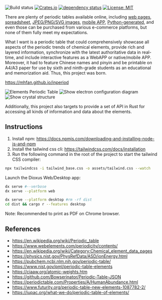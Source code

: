 
![Build status](https://github.com/mhfan/inperiod/actions/workflows/publish.yml/badge.svg)
[![Crates.io](https://img.shields.io/crates/v/inperiod.svg)](https://crates.io/crates/inperiod)
[![dependency status](https://deps.rs/repo/github/mhfan/inperiod/status.svg)](https://deps.rs/repo/github/mhfan/inperiod)
[![License: MIT](https://img.shields.io/badge/License-MIT-green.svg)](https://opensource.org/licenses/MIT)

There are plenty of periodic tables available online,
including [web pages](https://ptable.com),
[spreadsheet](https://www.vertex42.com/ExcelTemplates/periodic-table-of-elements.htm),
[JPEG/PNG/SVG images](https://commons.wikimedia.org/wiki/File:Periodic_table_large.svg),
[mobile APP](https://github.com/baotlake/periodic-table-pro),
[Python-generated](https://github.com/lmmentel/mendeleev),
and even those can be purchased from various e-commerce platforms,
but none of them fully meet my expectations.

What I want is a periodic table that could comprehensively showcase all aspects of the periodic
trends of chemical elements, provide rich and layered information, synchronize with the latest
authoritative data in real-time, and include interactive features as a WebAPP or native/mobile
APP. Moreover, it had to feature Chinese names and pinyin and be printable on A4/A3 paper for
use by sixth and ninth-grade students as an educational and memorization aid.
Thus, this project was born.

<https://mhfan.github.io/inperiod>

![Elements Periodic Table](https://github.com/user-attachments/assets/34632195-1344-4377-a02e-d654e88a0afb)
![Show electron configuration diagram](https://github.com/user-attachments/assets/e6a46fba-04cf-4275-b1e0-db78aecf307d)
![Show crystal structure](https://github.com/user-attachments/assets/32518da9-e1b5-4314-95bc-cffa43ec6fc4)

Additionally, this project also targets to provide a set of API in Rust for accessing
all kinds of information and data about the elements.

## Instructions

1. Install npm: <https://docs.npmjs.com/downloading-and-installing-node-js-and-npm>
2. Install the tailwind css cli: <https://tailwindcss.com/docs/installation>
3. Run the following command in the root of the project to start the tailwind CSS compiler:

```bash
npx tailwindcss -i tailwind_base.css -o assets/tailwind.css --watch
```

Launch the Dioxus Web/Desktop app:

```bash
dx serve #--verbose
dx serve --platform web

dx serve --platform desktop #rm -rf dist
cd dist && cargo r --features desktop
```

Note: Recommended to print as PDF on Chrome browser.

## References

* <https://en.wikipedia.org/wiki/Periodic_table>
* <https://www.webelements.com/periodicity/contents/>
* <https://en.wikipedia.org/wiki/Category:Chemical_element_data_pages>
* <https://physics.nist.gov/PhysRefData/ASD/ionEnergy.html>
* <https://pubchem.ncbi.nlm.nih.gov/periodic-table/>
* <https://www.nist.gov/pml/periodic-table-elements>
* <https://ciaaw.org/atomic-weights.htm>
* <https://github.com/Bowserinator/Periodic-Table-JSON>
* <https://periodictable.com/Properties/A/HumanAbundance.html>
* <https://www.futurity.org/periodic-table-new-elements-1087782-2/>
* <https://iupac.org/what-we-do/periodic-table-of-elements/>
